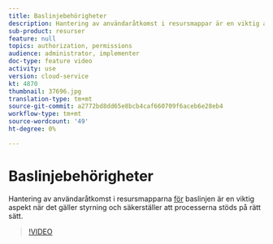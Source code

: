 ```yaml
---
title: Baslinjebehörigheter
description: Hantering av användaråtkomst i resursmappar är en viktig aspekt när det gäller styrning och säkerställer att processerna stöds på rätt sätt.
sub-product: resurser
feature: null
topics: authorization, permissions
audience: administrator, implementer
doc-type: feature video
activity: use
version: cloud-service
kt: 4870
thumbnail: 37696.jpg
translation-type: tm+mt
source-git-commit: a2772bd8dd65e8bcb4caf660709f6aceb6e28eb4
workflow-type: tm+mt
source-wordcount: '49'
ht-degree: 0%

---
```



# Baslinjebehörigheter

Hantering av användaråtkomst i resursmapparna [för](./baseline-folders.md) baslinjen är en viktig aspekt när det gäller styrning och säkerställer att processerna stöds på rätt sätt.

>[!VIDEO](https://video.tv.adobe.com/v/37696/?quality=12&learn=on&hidetitle=true)
